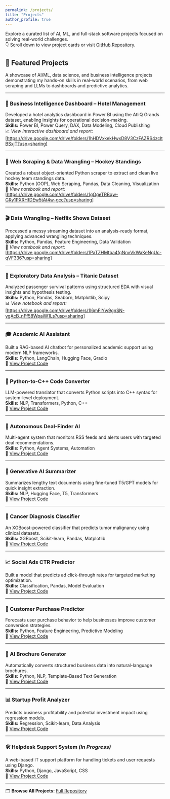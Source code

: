 ```yaml
---
permalink: /projects/
title: "Projects"
author_profile: true
---
```


Explore a curated list of AI, ML, and full-stack software projects focused on solving real-world challenges.  
👇 Scroll down to view project cards or visit [GitHub Repository](https://github.com/Amidu-Dabor/ProjectsEnv).

<!-- {% include projects-gallery.html %} -->

## 🚀 Featured Projects

A showcase of AI/ML, data science, and business intelligence projects demonstrating my hands-on skills in real-world scenarios, from web scraping and LLMs to dashboards and predictive analytics.

---

### 🏨 Business Intelligence Dashboard – Hotel Management  
Developed a hotel analytics dashboard in Power BI using the AtliQ Grands dataset, enabling insights for operational decision-making.  
**Skills:** Power BI, Power Query, DAX, Data Modeling, Cloud Publishing  
📈 *View interactive dashboard and report:* [https://drive.google.com/drive/folders/1hHDVxkekHwxD8V3CzFAZRS4zcltBSxjT?usp=sharing]

---

### 🏒 Web Scraping & Data Wrangling – Hockey Standings  
Created a robust object-oriented Python scraper to extract and clean live hockey team standings data.  
**Skills:** Python (OOP), Web Scraping, Pandas, Data Cleaning, Visualization  
📌 *View notebook and report:* [https://drive.google.com/drive/folders/1gOgeTRBqw-GRy1PXRHfDEw5tAt4w-gcc?usp=sharing]

---

### 🎬 Data Wrangling – Netflix Shows Dataset  
Processed a messy streaming dataset into an analysis-ready format, applying advanced wrangling techniques.  
**Skills:** Python, Pandas, Feature Engineering, Data Validation  
📌 *View notebook and report:* [https://drive.google.com/drive/folders/1PaTZHMtba4fgNnvVkWaKeNgUc-qVF336?usp=sharing]

---

### 🚢 Exploratory Data Analysis – Titanic Dataset  
Analyzed passenger survival patterns using structured EDA with visual insights and hypothesis testing.  
**Skills:** Python, Pandas, Seaborn, Matplotlib, Scipy  
📊 *View notebook and report:* [https://drive.google.com/drive/folders/1I6mFIYw9gnSN-ygAcB_nFf58WpaiW1Ls?usp=sharing]

---

### 🎓 Academic AI Assistant  
Built a RAG-based AI chatbot for personalized academic support using modern NLP frameworks.  
**Skills:** Python, LangChain, Hugging Face, Gradio  
🔗 [View Project Code](https://github.com/Amidu-Dabor/ProjectsEnv/tree/main/AcademicAI_Assistant)

---

### 🔄 Python-to-C++ Code Converter  
LLM-powered translator that converts Python scripts into C++ syntax for system-level deployment.  
**Skills:** NLP, Transformers, Python, C++  
🔗 [View Project Code](https://github.com/Amidu-Dabor/ProjectsEnv/tree/main/Python2Cpp_LLM)

---

### 🤖 Autonomous Deal-Finder AI  
Multi-agent system that monitors RSS feeds and alerts users with targeted deal recommendations.  
**Skills:** Python, Agent Systems, Automation  
🔗 [View Project Code](https://github.com/Amidu-Dabor/ProjectsEnv/tree/main/DealFinderAI)

---

### 📝 Generative AI Summarizer  
Summarizes lengthy text documents using fine-tuned T5/GPT models for quick insight extraction.  
**Skills:** NLP, Hugging Face, T5, Transformers  
🔗 [View Project Code](https://github.com/Amidu-Dabor/ProjectsEnv/tree/main/GenAI_Summarizer)

---

### 🧬 Cancer Diagnosis Classifier  
An XGBoost-powered classifier that predicts tumor malignancy using clinical datasets.  
**Skills:** XGBoost, Scikit-learn, Pandas, Matplotlib  
🔗 [View Project Code](https://github.com/Amidu-Dabor/ProjectsEnv/tree/main/CancerDiagnosis_XGBoost)

---

### 📈 Social Ads CTR Predictor  
Built a model that predicts ad click-through rates for targeted marketing optimization.  
**Skills:** Classification, Pandas, Model Evaluation  
🔗 [View Project Code](https://github.com/Amidu-Dabor/ProjectsEnv/tree/main/CTR_Predictor)

---

### 🛒 Customer Purchase Predictor  
Forecasts user purchase behavior to help businesses improve customer conversion strategies.  
**Skills:** Python, Feature Engineering, Predictive Modeling  
🔗 [View Project Code](https://github.com/Amidu-Dabor/ProjectsEnv/tree/main/CustomerPurchase_Predictor)

---

### 🧾 AI Brochure Generator  
Automatically converts structured business data into natural-language brochures.  
**Skills:** Python, NLP, Template-Based Text Generation  
🔗 [View Project Code](https://github.com/Amidu-Dabor/ProjectsEnv/tree/main/AIBrochureGenerator)

---

### 📊 Startup Profit Analyzer  
Predicts business profitability and potential investment impact using regression models.  
**Skills:** Regression, Scikit-learn, Data Analysis  
🔗 [View Project Code](https://github.com/Amidu-Dabor/ProjectsEnv/tree/main/StartupProfitAnalyzer)

---

### 🛠 Helpdesk Support System *(In Progress)*  
A web-based IT support platform for handling tickets and user requests using Django.  
**Skills:** Python, Django, JavaScript, CSS  
🔗 [View Project Code](https://github.com/Amidu-Dabor/ProjectsEnv/tree/main/HelpDeskSupportSystem)

---

🗂 **Browse All Projects:** [Full Repository](https://github.com/Amidu-Dabor/ProjectsEnv.git)
